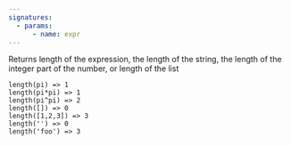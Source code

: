 ```yaml
---
signatures:
  - params:
      - name: expr
---
```


Returns length of the expression, the length of the string, the length of the
integer part of the number, or length of the list

```scarpet
length(pi) => 1
length(pi*pi) => 1
length(pi^pi) => 2
length([]) => 0
length([1,2,3]) => 3
length('') => 0
length('foo') => 3
```
